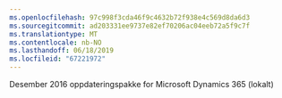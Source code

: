 ```yaml
---
ms.openlocfilehash: 97c998f3cda46f9c4632b72f938e4c569d8da6d3
ms.sourcegitcommit: ad203331ee9737e82ef70206ac04eeb72a5f9c7f
ms.translationtype: MT
ms.contentlocale: nb-NO
ms.lasthandoff: 06/18/2019
ms.locfileid: "67221972"
---
```

Desember 2016 oppdateringspakke for Microsoft Dynamics 365 (lokalt)